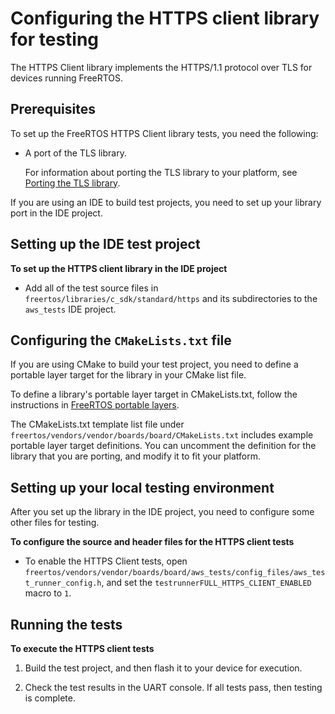 # Configuring the HTTPS client library for testing<a name="afr-porting-https"></a>

The HTTPS Client library implements the HTTPS/1\.1 protocol over TLS for devices running FreeRTOS\.

## Prerequisites<a name="testing-prereqs-https"></a>

To set up the FreeRTOS HTTPS Client library tests, you need the following:
+ A port of the TLS library\.

  For information about porting the TLS library to your platform, see [Porting the TLS library](afr-porting-tls.md)\.

If you are using an IDE to build test projects, you need to set up your library port in the IDE project\.

## Setting up the IDE test project<a name="testing-ide-https"></a>

**To set up the HTTPS client library in the IDE project**
+ Add all of the test source files in `freertos/libraries/c_sdk/standard/https` and its subdirectories to the `aws_tests` IDE project\.

## Configuring the `CMakeLists.txt` file<a name="testing-cmake-https"></a>

If you are using CMake to build your test project, you need to define a portable layer target for the library in your CMake list file\.

To define a library's portable layer target in CMakeLists\.txt, follow the instructions in [FreeRTOS portable layers](cmake-template.md#cmake-portable)\.

The CMakeLists\.txt template list file under `freertos/vendors/vendor/boards/board/CMakeLists.txt` includes example portable layer target definitions\. You can uncomment the definition for the library that you are porting, and modify it to fit your platform\.

## Setting up your local testing environment<a name="testing-local-https"></a>

After you set up the library in the IDE project, you need to configure some other files for testing\.

**To configure the source and header files for the HTTPS client tests**
+ To enable the HTTPS Client tests, open `freertos/vendors/vendor/boards/board/aws_tests/config_files/aws_test_runner_config.h`, and set the `testrunnerFULL_HTTPS_CLIENT_ENABLED ` macro to `1`\.

## Running the tests<a name="testing-run-https"></a>

**To execute the HTTPS client tests**

1. Build the test project, and then flash it to your device for execution\.

1. Check the test results in the UART console\. If all tests pass, then testing is complete\.